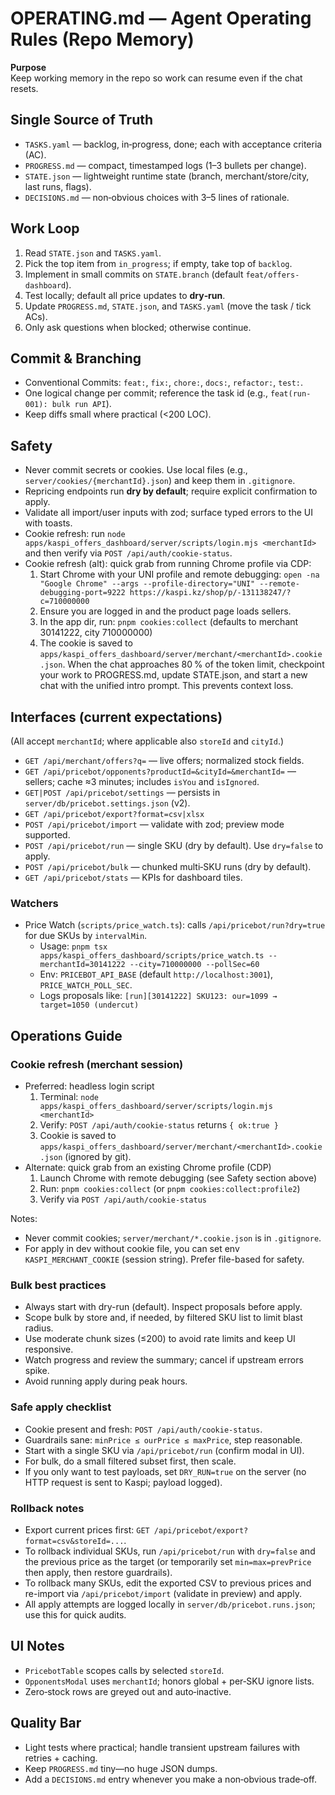 # OPERATING.md — Agent Operating Rules (Repo Memory)

**Purpose**  
Keep working memory in the repo so work can resume even if the chat resets.

## Single Source of Truth
- `TASKS.yaml` — backlog, in‑progress, done; each with acceptance criteria (AC).
- `PROGRESS.md` — compact, timestamped logs (1–3 bullets per change).
- `STATE.json` — lightweight runtime state (branch, merchant/store/city, last runs, flags).
- `DECISIONS.md` — non‑obvious choices with 3–5 lines of rationale.

## Work Loop
1. Read `STATE.json` and `TASKS.yaml`.
2. Pick the top item from `in_progress`; if empty, take top of `backlog`.
3. Implement in small commits on `STATE.branch` (default `feat/offers-dashboard`).
4. Test locally; default all price updates to **dry‑run**.
5. Update `PROGRESS.md`, `STATE.json`, and `TASKS.yaml` (move the task / tick ACs).
6. Only ask questions when blocked; otherwise continue.

## Commit & Branching
- Conventional Commits: `feat:`, `fix:`, `chore:`, `docs:`, `refactor:`, `test:`.
- One logical change per commit; reference the task id (e.g., `feat(run-001): bulk run API`).
- Keep diffs small where practical (<200 LOC).

## Safety
- Never commit secrets or cookies. Use local files (e.g., `server/cookies/{merchantId}.json`) and keep them in `.gitignore`.
- Repricing endpoints run **dry by default**; require explicit confirmation to apply.
- Validate all import/user inputs with zod; surface typed errors to the UI with toasts.
 - Cookie refresh: run `node apps/kaspi_offers_dashboard/server/scripts/login.mjs <merchantId>` and then verify via `POST /api/auth/cookie-status`.
 - Cookie refresh (alt): quick grab from running Chrome profile via CDP:
   1) Start Chrome with your UNI profile and remote debugging:
      `open -na "Google Chrome" --args --profile-directory="UNI" --remote-debugging-port=9222 https://kaspi.kz/shop/p/-131138247/?c=710000000`
   2) Ensure you are logged in and the product page loads sellers.
   3) In the app dir, run: `pnpm cookies:collect` (defaults to merchant 30141222, city 710000000)
   4) The cookie is saved to `apps/kaspi_offers_dashboard/server/merchant/<merchantId>.cookie.json`.
When the chat approaches 80 % of the token limit, checkpoint your work to PROGRESS.md, update STATE.json, and start a new chat with the unified intro prompt. This prevents context loss.

## Interfaces (current expectations)
(All accept `merchantId`; where applicable also `storeId` and `cityId`.)
- `GET /api/merchant/offers?q=` — live offers; normalized stock fields.
- `GET /api/pricebot/opponents?productId=&cityId=&merchantId=` — sellers; cache ≈3 minutes; includes `isYou` and `isIgnored`.
- `GET|POST /api/pricebot/settings` — persists in `server/db/pricebot.settings.json` (v2).
- `GET /api/pricebot/export?format=csv|xlsx`
- `POST /api/pricebot/import` — validate with zod; preview mode supported.
 - `POST /api/pricebot/run` — single SKU (dry by default). Use `dry=false` to apply.
- `POST /api/pricebot/bulk` — chunked multi‑SKU runs (dry by default).
- `GET /api/pricebot/stats` — KPIs for dashboard tiles.
 
### Watchers
 - Price Watch (`scripts/price_watch.ts`): calls `/api/pricebot/run?dry=true` for due SKUs by `intervalMin`.
   - Usage: `pnpm tsx apps/kaspi_offers_dashboard/scripts/price_watch.ts --merchantId=30141222 --city=710000000 --pollSec=60`
   - Env: `PRICEBOT_API_BASE` (default `http://localhost:3001`), `PRICE_WATCH_POLL_SEC`.
   - Logs proposals like: `[run][30141222] SKU123: our=1099 → target=1050 (undercut)`

## Operations Guide

### Cookie refresh (merchant session)
- Preferred: headless login script
  1) Terminal: `node apps/kaspi_offers_dashboard/server/scripts/login.mjs <merchantId>`
  2) Verify: `POST /api/auth/cookie-status` returns `{ ok:true }`
  3) Cookie is saved to `apps/kaspi_offers_dashboard/server/merchant/<merchantId>.cookie.json` (ignored by git).
- Alternate: quick grab from an existing Chrome profile (CDP)
  1) Launch Chrome with remote debugging (see Safety section above)
  2) Run: `pnpm cookies:collect` (or `pnpm cookies:collect:profile2`)
  3) Verify via `POST /api/auth/cookie-status`

Notes:
- Never commit cookies; `server/merchant/*.cookie.json` is in `.gitignore`.
- For apply in dev without cookie file, you can set env `KASPI_MERCHANT_COOKIE` (session string). Prefer file-based for safety.

### Bulk best practices
- Always start with dry-run (default). Inspect proposals before apply.
- Scope bulk by store and, if needed, by filtered SKU list to limit blast radius.
- Use moderate chunk sizes (≤200) to avoid rate limits and keep UI responsive.
- Watch progress and review the summary; cancel if upstream errors spike.
- Avoid running apply during peak hours.

### Safe apply checklist
- Cookie present and fresh: `POST /api/auth/cookie-status`.
- Guardrails sane: `minPrice ≤ ourPrice ≤ maxPrice`, step reasonable.
- Start with a single SKU via `/api/pricebot/run` (confirm modal in UI).
- For bulk, do a small filtered subset first, then scale.
- If you only want to test payloads, set `DRY_RUN=true` on the server (no HTTP request is sent to Kaspi; payload logged).

### Rollback notes
- Export current prices first: `GET /api/pricebot/export?format=csv&storeId=...`.
- To rollback individual SKUs, run `/api/pricebot/run` with `dry=false` and the previous price as the target (or temporarily set `min=max=prevPrice` then apply, then restore guardrails).
- To rollback many SKUs, edit the exported CSV to previous prices and re-import via `/api/pricebot/import` (validate in preview) and apply.
- All apply attempts are logged locally in `server/db/pricebot.runs.json`; use this for quick audits.

## UI Notes
- `PricebotTable` scopes calls by selected `storeId`.
- `OpponentsModal` uses `merchantId`; honors global + per‑SKU ignore lists.
- Zero‑stock rows are greyed out and auto‑inactive.

## Quality Bar
- Light tests where practical; handle transient upstream failures with retries + caching.
- Keep `PROGRESS.md` tiny—no huge JSON dumps.
- Add a `DECISIONS.md` entry whenever you make a non‑obvious trade‑off.

